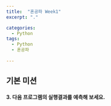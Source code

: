 ```yaml
---
title:  "혼공파 Week1"
excerpt: "."

categories:
  - Python
tags:
  - Python
  - 혼공파
  
---
```

## 기본 미션

#### 3. 다음 프로그램의 실행결과를  예측해 보세요.